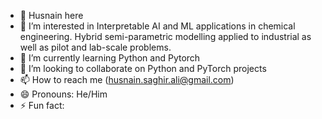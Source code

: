 - 👋 Husnain here
- 👀 I’m interested in Interpretable AI and ML applications in chemical engineering. Hybrid semi-parametric modelling applied to industrial as well as pilot and lab-scale problems. 
- 🌱 I’m currently learning Python and Pytorch
- 💞️ I’m looking to collaborate on Python and PyTorch projects
- 📫 How to reach me (husnain.saghir.ali@gmail.com)
- 😄 Pronouns: He/Him
- ⚡ Fun fact: 

<!---
Husnain-Saghir1997/Husnain-Saghir1997 is a ✨ special ✨ repository because its `README.md` (this file) appears on your GitHub profile.
You can click the Preview link to take a look at your changes.
--->
